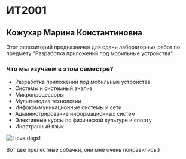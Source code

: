 # ИТ2001

## Кожухар Марина Константиновна

Этот репозиторий предназначен для сдачи лабораторных работ по предмету "Разработка приложений под мобильные устройства"

### Что мы изучаем в этом семестре?

- Разработка приложений под мобильные устройства
- Системы и системный анализ
- Микропроцессоры
- Мультимедиа технологии
- Инфокоммуникационные системы и сети
- Администрирование информационных систем
- Элективные курсы по физической культуре и спорту
- Иностранный язык

![I love dogs!](https://damion.club/uploads/posts/2022-01/1642803010_17-damion-club-p-milie-shchenki-chikhuakhua-17.jpg "Lovely dogs")
 
Вот две прелестные собачки, они мне очень понравились:)

<!-- Принято. Читаем и оформляем коммиты правильно -->

